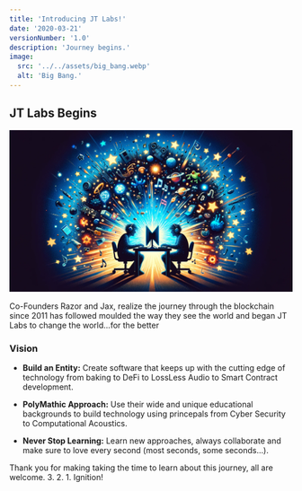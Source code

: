 ```yaml
---
title: 'Introducing JT Labs!'
date: '2020-03-21'
versionNumber: '1.0'
description: 'Journey begins.'
image:
  src: '../../assets/big_bang.webp'
  alt: 'Big Bang.'
---
```


## JT Labs Begins

![Nebulous 2.0 Release](../../assets/big_bang.webp)

Co-Founders Razor and Jax, realize the journey through the blockchain since 2011 has followed moulded the way they see the world and began JT Labs to change the world...for the better  

### Vision

- **Build an Entity:** Create software that keeps up with the cutting edge of technology from baking to DeFi to LossLess Audio to Smart Contract development.

- **PolyMathic Approach:** Use their wide and unique educational backgrounds to build technology using princepals from Cyber Security to Computational Acoustics.

- **Never Stop Learning:** Learn new approaches, always collaborate and make sure to love every second (most seconds, some seconds...).

Thank you for making taking the time to learn about this journey, all are welcome. 3. 2. 1. Ignition!
